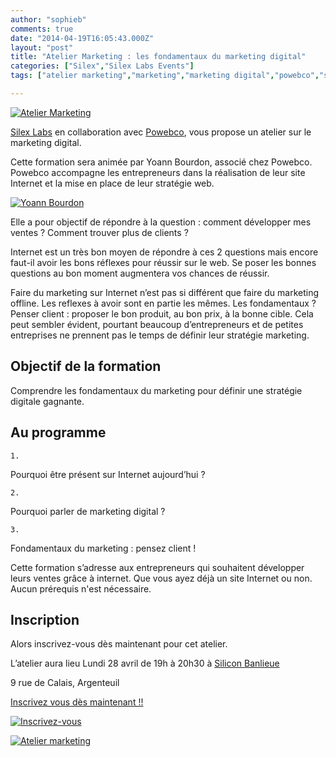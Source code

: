 ```yaml
---
author: "sophieb"
comments: true
date: "2014-04-19T16:05:43.000Z"
layout: "post"
title: "Atelier Marketing : les fondamentaux du marketing digital"
categories: ["Silex","Silex Labs Events"]
tags: ["atelier marketing","marketing","marketing digital","powebco","silex labs"]

---
```

[![Atelier Marketing](https://www.silexlabs.org/wp-content/uploads/2014/04/SB-atelier-marketing-03-powebco-bandeau.png)](https://www.silexlabs.org/wp-content/uploads/2014/04/SB-atelier-marketing-03-powebco-bandeau.png)

[Silex Labs](https://www.silexlabs.org/) en collaboration avec [Powebco](http://powebco.fr/), vous propose un atelier sur le marketing digital.


Cette formation sera animée par Yoann Bourdon, associé chez Powebco. Powebco accompagne les entrepreneurs dans la réalisation de leur site Internet et la mise en place de leur stratégie web.




[![Yoann Bourdon](https://www.silexlabs.org/wp-content/uploads/2014/04/yoann-bourdon.jpg)](https://www.silexlabs.org/wp-content/uploads/2014/04/yoann-bourdon.jpg)




Elle a pour objectif de répondre à la question : comment développer mes ventes ? Comment trouver plus de clients ?




Internet est un très bon moyen de répondre à ces 2 questions mais encore faut-il avoir les bons réflexes pour réussir sur le web. Se poser les bonnes questions au bon moment augmentera vos chances de réussir.




Faire du marketing sur Internet n’est pas si différent que faire du marketing offline. Les reflexes à avoir sont en partie les mêmes. Les fondamentaux ? Penser client : proposer le bon produit, au bon prix, à la bonne cible. Cela peut sembler évident, pourtant beaucoup d’entrepreneurs et de petites entreprises ne prennent pas le temps de définir leur stratégie marketing.





## Objectif de la formation




Comprendre les fondamentaux du marketing pour définir une stratégie digitale gagnante.





## Au programme







    1.


Pourquoi être présent sur Internet aujourd’hui ?









    2.


Pourquoi parler de marketing digital ?









    3.


Fondamentaux du marketing : pensez client !








Cette formation s’adresse aux entrepreneurs qui souhaitent développer leurs ventes grâce à internet. Que vous ayez déjà un site Internet ou non. Aucun prérequis n'est nécessaire.





## Inscription




Alors inscrivez-vous dès maintenant pour cet atelier.




L’atelier aura lieu Lundi 28 avril de 19h à 20h30 à [Silicon Banlieue](http://www.siliconbanlieue.fr/contact/)




9 rue de Calais, Argenteuil


[Inscrivez vous dès maintenant !!](http://www.siliconbanlieue.fr/evenements/atelier-marketing-digital-fondamentaux/)


[![Inscrivez-vous](https://www.silexlabs.org/wp-content/uploads/2014/02/bouton_Inscrivez-vous_bleu.jpg)](http://www.siliconbanlieue.fr/evenements/atelier-marketing-digital-fondamentaux/)




[![Atelier marketing](https://www.silexlabs.org/wp-content/uploads/2014/04/atelier-marketing-carre.png)](https://www.silexlabs.org/wp-content/uploads/2014/04/atelier-marketing-carre.png)


